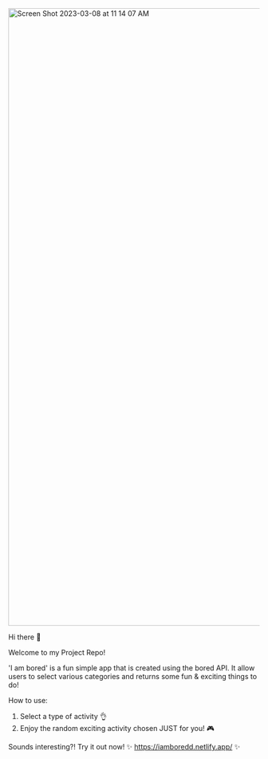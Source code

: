 <img width="1238" alt="Screen Shot 2023-03-08 at 11 14 07 AM" src="https://user-images.githubusercontent.com/107310198/223767943-8dd30fa7-8a91-4215-9787-72fd2b4d36e8.png">

Hi there 👋

Welcome to my Project Repo!

'I am bored' is a fun simple app that is created using the bored API. It allow users to select various categories and returns some fun & exciting things to do!

How to use: 
1. Select a type of activity 👌
2. Enjoy the random exciting activity chosen JUST for you! 🎮 

Sounds interesting?! Try it out now!
✨ https://iamboredd.netlify.app/ ✨
